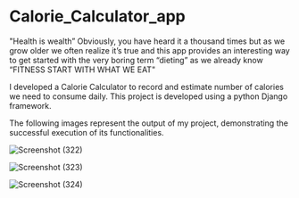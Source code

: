 # Calorie_Calculator_app
"Health is wealth” Obviously, you have heard it a thousand times but as we grow older we often
 realize it’s true and this app provides an interesting way to get started with the very boring
 term “dieting” as we already know “FITNESS START WITH WHAT WE EAT"

I developed a Calorie Calculator to record and estimate number of calories we need to consume daily. 
This  project is developed using a python Django framework. 

The following images represent the  output of my project, demonstrating the successful execution of its functionalities.

![Screenshot (322)](https://github.com/sak23github/Calorie_Calculator_app/assets/100400508/8378fd36-767c-4bbd-9c1c-659c51307a9e)

![Screenshot (323)](https://github.com/sak23github/Calorie_Calculator_app/assets/100400508/2ada6a21-bdda-4af6-b260-5da1119af50e)

![Screenshot (324)](https://github.com/sak23github/Calorie_Calculator_app/assets/100400508/b88d638c-baaa-4640-9209-6fe30dce8c02)
